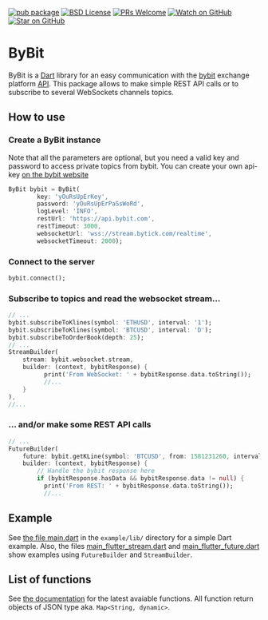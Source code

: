 [![pub package][pub]][pub-link]
[![BSD License][license-badge]][license-link]
[![PRs Welcome][prs-badge]][prs-link]
[![Watch on GitHub][github-watch-badge]][github-watch-link]
[![Star on GitHub][github-star-badge]][github-star-link]

[pub]: https://img.shields.io/pub/v/bybit.svg?style=for-the-badge
[pub-link]: https://pub.dev/packages/bybit
[license-badge]: https://img.shields.io/github/license/PimpMyPizza/bybit-dart.svg?style=for-the-badge
[license-link]: https://github.com/PimpMyPizza/bybit-dart/blob/main/LICENSE
[prs-badge]: https://img.shields.io/badge/PRs-welcome-brightgreen.svg?style=for-the-badge
[prs-link]: https://github.com/PimpMyPizza/bybit-dart/issues

[github-watch-badge]: https://img.shields.io/github/watchers/PimpMyPizza/bybit-dart.svg?style=for-the-badge&logo=github&logoColor=ffffff
[github-watch-link]: https://github.com/PimpMyPizza/bybit-dart/watchers
[github-star-badge]: https://img.shields.io/github/stars/PimpMyPizza/bybit-dart.svg?style=for-the-badge&logo=github&logoColor=ffffff
[github-star-link]: https://github.com/PimpMyPizza/bybit-dart/stargazers


# ByBit

ByBit is a [Dart](https://dart.dev/) library for an easy communication with the [bybit](https://www.bybit.com/) exchange platform [API](https://bybit-exchange.github.io/docs/inverse/#t-introduction). This package allows to make simple REST API calls or to subscribe to several WebSockets channels topics.

## How to use

### Create a ByBit instance

Note that all the parameters are optional, but you need a valid key and password to access private topics from bybit. You can create your own api-key [on the bybit website](https://www.bybit.com/app/user/api-management)

``` Dart
ByBit bybit = ByBit(
        key: 'yOuRsUpErKey',
        password: 'yOuRsUpErPaSsWoRd',
        logLevel: 'INFO',
        restUrl: 'https://api.bybit.com',
        restTimeout: 3000,
        websocketUrl: 'wss://stream.bytick.com/realtime',
        websocketTimeout: 2000);
```

### Connect to the server

``` Dart
bybit.connect();
```

### Subscribe to topics and read the websocket stream...

``` Dart
// ...
bybit.subscribeToKlines(symbol: 'ETHUSD', interval: '1');
bybit.subscribeToKlines(symbol: 'BTCUSD', interval: 'D');
bybit.subscribeToOrderBook(depth: 25);
// ...
StreamBuilder(
    stream: bybit.websocket.stream,
    builder: (context, bybitResponse) {
          print('From WebSocket: ' + bybitResponse.data.toString());
          //...
    }
),
//...
```

### ... and/or make some REST API calls

``` Dart
// ...
FutureBuilder(
    future: bybit.getKLine(symbol: 'BTCUSD', from: 1581231260, interval: 'D'),
    builder: (context, bybitResponse) {
        // Handle the bybit response here
        if (bybitResponse.hasData && bybitResponse.data != null) {
          print('From REST: ' + bybitResponse.data.toString());
          //...
```

## Example

See [the file main.dart](https://github.com/PimpMyPizza/bybit-dart/blob/main/example/lib/main.dart) in the `example/lib/` directory for a simple Dart example. Also, the files [main_flutter_stream.dart](https://github.com/PimpMyPizza/bybit-dart/blob/main/example/lib/main_flutter_future.dart) and [main_flutter_future.dart](https://github.com/PimpMyPizza/bybit-dart/blob/main/example/lib/main_flutter_future.dart) show examples using `FutureBuilder` and `StreamBuilder`.

## List of functions

See [the documentation](https://pub.dev/documentation/bybit/latest/bybit/ByBit-class.html) for the latest avaiable functions. All function return objects of JSON type aka. `Map<String, dynamic>`.